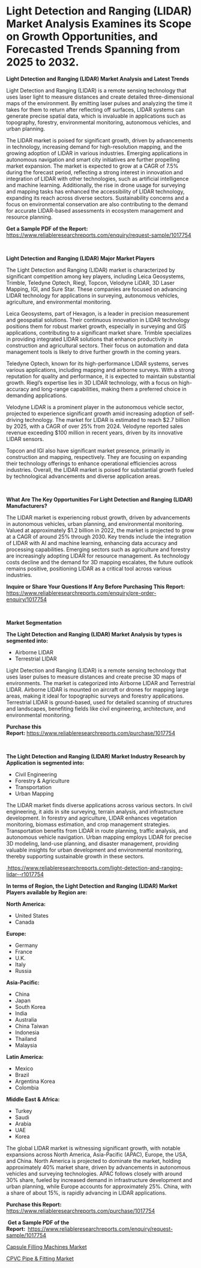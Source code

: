 <p><h1>Light Detection and Ranging (LIDAR) Market Analysis Examines its Scope on Growth Opportunities, and Forecasted Trends Spanning from 2025 to 2032.</h1></p><p><strong>Light Detection and Ranging (LIDAR) Market Analysis and Latest Trends</strong></p>
<p><p>Light Detection and Ranging (LIDAR) is a remote sensing technology that uses laser light to measure distances and create detailed three-dimensional maps of the environment. By emitting laser pulses and analyzing the time it takes for them to return after reflecting off surfaces, LIDAR systems can generate precise spatial data, which is invaluable in applications such as topography, forestry, environmental monitoring, autonomous vehicles, and urban planning.</p><p>The LIDAR market is poised for significant growth, driven by advancements in technology, increasing demand for high-resolution mapping, and the growing adoption of LIDAR in various industries. Emerging applications in autonomous navigation and smart city initiatives are further propelling market expansion. The market is expected to grow at a CAGR of 7.5% during the forecast period, reflecting a strong interest in innovation and integration of LIDAR with other technologies, such as artificial intelligence and machine learning. Additionally, the rise in drone usage for surveying and mapping tasks has enhanced the accessibility of LIDAR technology, expanding its reach across diverse sectors. Sustainability concerns and a focus on environmental conservation are also contributing to the demand for accurate LIDAR-based assessments in ecosystem management and resource planning.</p></p>
<p><strong>Get a Sample PDF of the Report:&nbsp;</strong> <a href="https://www.reliableresearchreports.com/enquiry/request-sample/1017754?utm_campaign=116&utm_medium=2&utm_source=Github&utm_content=ia&utm_term=21032025&utm_id=light-detection-and-ranging-lidar">https://www.reliableresearchreports.com/enquiry/request-sample/1017754</a></p>
<p>&nbsp;</p>
<p><strong>Light Detection and Ranging (LIDAR) Major Market Players</strong></p>
<p><p>The Light Detection and Ranging (LIDAR) market is characterized by significant competition among key players, including Leica Geosystems, Trimble, Teledyne Optech, Riegl, Topcon, Velodyne LiDAR, 3D Laser Mapping, IGI, and Sure Star. These companies are focused on advancing LIDAR technology for applications in surveying, autonomous vehicles, agriculture, and environmental monitoring.</p><p>Leica Geosystems, part of Hexagon, is a leader in precision measurement and geospatial solutions. Their continuous innovation in LIDAR technology positions them for robust market growth, especially in surveying and GIS applications, contributing to a significant market share. Trimble specializes in providing integrated LIDAR solutions that enhance productivity in construction and agricultural sectors. Their focus on automation and data management tools is likely to drive further growth in the coming years.</p><p>Teledyne Optech, known for its high-performance LIDAR systems, serves various applications, including mapping and airborne surveys. With a strong reputation for quality and performance, it is expected to maintain substantial growth. Riegl’s expertise lies in 3D LIDAR technology, with a focus on high-accuracy and long-range capabilities, making them a preferred choice in demanding applications.</p><p>Velodyne LiDAR is a prominent player in the autonomous vehicle sector, projected to experience significant growth amid increasing adoption of self-driving technology. The market for LIDAR is estimated to reach $2.7 billion by 2025, with a CAGR of over 25% from 2024. Velodyne reported sales revenue exceeding $100 million in recent years, driven by its innovative LIDAR sensors.</p><p>Topcon and IGI also have significant market presence, primarily in construction and mapping, respectively. They are focusing on expanding their technology offerings to enhance operational efficiencies across industries. Overall, the LIDAR market is poised for substantial growth fueled by technological advancements and diverse application areas.</p></p>
<p>&nbsp;</p>
<p><strong>What Are The Key Opportunities For Light Detection and Ranging (LIDAR) Manufacturers?</strong></p>
<p><p>The LIDAR market is experiencing robust growth, driven by advancements in autonomous vehicles, urban planning, and environmental monitoring. Valued at approximately $1.2 billion in 2022, the market is projected to grow at a CAGR of around 25% through 2030. Key trends include the integration of LIDAR with AI and machine learning, enhancing data accuracy and processing capabilities. Emerging sectors such as agriculture and forestry are increasingly adopting LIDAR for resource management. As technology costs decline and the demand for 3D mapping escalates, the future outlook remains positive, positioning LIDAR as a critical tool across various industries.</p></p>
<p><strong>Inquire or Share Your Questions If Any Before Purchasing This Report:</strong> <a href="https://www.reliableresearchreports.com/enquiry/pre-order-enquiry/1017754?utm_campaign=116&utm_medium=2&utm_source=Github&utm_content=ia&utm_term=21032025&utm_id=light-detection-and-ranging-lidar">https://www.reliableresearchreports.com/enquiry/pre-order-enquiry/1017754</a></p>
<p>&nbsp;</p>
<p><strong>Market Segmentation</strong></p>
<p><strong>The Light Detection and Ranging (LIDAR) Market Analysis by types is segmented into:</strong></p>
<p><ul><li>Airborne LIDAR</li><li>Terrestrial LIDAR</li></ul></p>
<p><p>Light Detection and Ranging (LIDAR) is a remote sensing technology that uses laser pulses to measure distances and create precise 3D maps of environments. The market is categorized into Airborne LIDAR and Terrestrial LIDAR. Airborne LIDAR is mounted on aircraft or drones for mapping large areas, making it ideal for topographic surveys and forestry applications. Terrestrial LIDAR is ground-based, used for detailed scanning of structures and landscapes, benefiting fields like civil engineering, architecture, and environmental monitoring.</p></p>
<p><strong>Purchase this Report:&nbsp;</strong><a href="https://www.reliableresearchreports.com/purchase/1017754?utm_campaign=116&utm_medium=2&utm_source=Github&utm_content=ia&utm_term=21032025&utm_id=light-detection-and-ranging-lidar">https://www.reliableresearchreports.com/purchase/1017754</a></p>
<p>&nbsp;</p>
<p><strong>The Light Detection and Ranging (LIDAR) Market Industry Research by Application is segmented into:</strong></p>
<p><ul><li>Civil Engineering</li><li>Forestry & Agriculture</li><li>Transportation</li><li>Urban Mapping</li></ul></p>
<p><p>The LIDAR market finds diverse applications across various sectors. In civil engineering, it aids in site surveying, terrain analysis, and infrastructure development. In forestry and agriculture, LIDAR enhances vegetation monitoring, biomass estimation, and crop management strategies. Transportation benefits from LIDAR in route planning, traffic analysis, and autonomous vehicle navigation. Urban mapping employs LIDAR for precise 3D modeling, land-use planning, and disaster management, providing valuable insights for urban development and environmental monitoring, thereby supporting sustainable growth in these sectors.</p></p>
<p><a href="https://www.reliableresearchreports.com/light-detection-and-ranging-lidar--r1017754?utm_campaign=116&utm_medium=2&utm_source=Github&utm_content=ia&utm_term=21032025&utm_id=light-detection-and-ranging-lidar">&nbsp;https://www.reliableresearchreports.com/light-detection-and-ranging-lidar--r1017754</a></p>
<p><strong>In terms of Region, the Light Detection and Ranging (LIDAR) Market Players available by Region are:</strong></p>
<p>
    <p> <strong> North America: </strong>
        <ul>
            <li>United States</li>
            <li>Canada</li>
        </ul>
        </p> 
    <p> <strong> Europe: </strong>
        <ul>
            <li>Germany</li>
            <li>France</li>
            <li>U.K.</li>
            <li>Italy</li>
            <li>Russia</li>
        </ul>
        </p> 
    <p> <strong> Asia-Pacific: </strong>
        <ul>
            <li>China</li>
            <li>Japan</li>
            <li>South Korea</li>
            <li>India</li>
            <li>Australia</li>
            <li>China Taiwan</li>
            <li>Indonesia</li>
            <li>Thailand</li>
            <li>Malaysia</li>
        </ul>
        </p> 
    <p> <strong> Latin America: </strong>
        <ul>
            <li>Mexico</li>
            <li>Brazil</li>
            <li>Argentina Korea</li>
            <li>Colombia</li>
        </ul>
        </p> 
    <p> <strong> Middle East & Africa: </strong>
        <ul>
            <li>Turkey</li>
            <li>Saudi</li>
            <li>Arabia</li>
            <li>UAE</li>
            <li>Korea</li>
        </ul>
    </p>
    </p>
<p><p>The global LIDAR market is witnessing significant growth, with notable expansions across North America, Asia-Pacific (APAC), Europe, the USA, and China. North America is projected to dominate the market, holding approximately 40% market share, driven by advancements in autonomous vehicles and surveying technologies. APAC follows closely with around 30% share, fueled by increased demand in infrastructure development and urban planning, while Europe accounts for approximately 25%. China, with a share of about 15%, is rapidly advancing in LIDAR applications.</p></p>
<p><strong>Purchase this Report: </strong><a href="https://www.reliableresearchreports.com/purchase/1017754?utm_campaign=116&utm_medium=2&utm_source=Github&utm_content=ia&utm_term=21032025&utm_id=light-detection-and-ranging-lidar">https://www.reliableresearchreports.com/purchase/1017754</a></p>
<p>&nbsp;<strong>Get a Sample PDF of the Report:&nbsp;&nbsp;</strong><a href="https://www.reliableresearchreports.com/enquiry/request-sample/1017754?utm_campaign=116&utm_medium=2&utm_source=Github&utm_content=ia&utm_term=21032025&utm_id=light-detection-and-ranging-lidar">https://www.reliableresearchreports.com/enquiry/request-sample/1017754</a></p>
<p><strong></strong></p>
<p><p><a href="https://github.com/nacarnzina/Market-Research-Report-List-1/blob/main/capsule-filling-machines-market.md?utm_campaign=116&utm_medium=2&utm_source=Github&utm_content=ia&utm_term=21032025&utm_id=light-detection-and-ranging-lidar">Capsule Filling Machines Market</a></p><p><a href="https://github.com/giulyankela/Market-Research-Report-List-1/blob/main/cpvc-pipe-fitting-market.md?utm_campaign=116&utm_medium=2&utm_source=Github&utm_content=ia&utm_term=21032025&utm_id=light-detection-and-ranging-lidar">CPVC Pipe & Fitting Market</a></p></p>